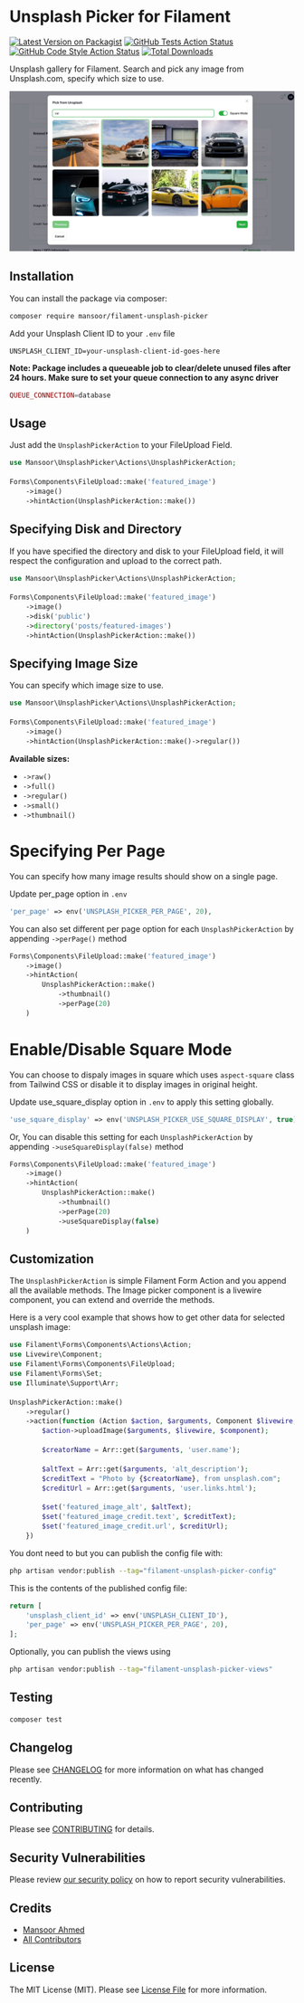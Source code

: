 # Unsplash Picker for Filament

[![Latest Version on Packagist](https://img.shields.io/packagist/v/mansoor/filament-unsplash-picker.svg?style=flat-square)](https://packagist.org/packages/mansoor/filament-unsplash-picker)
[![GitHub Tests Action Status](https://img.shields.io/github/actions/workflow/status/mansoor/filament-unsplash-picker/run-tests.yml?branch=main&label=tests&style=flat-square)](https://github.com/mansoor/filament-unsplash-picker/actions?query=workflow%3Arun-tests+branch%3Amain)
[![GitHub Code Style Action Status](https://img.shields.io/github/actions/workflow/status/mansoor/filament-unsplash-picker/fix-php-code-styling.yml?branch=main&label=code%20style&style=flat-square)](https://github.com/mansoor/filament-unsplash-picker/actions?query=workflow%3A"Fix+PHP+code+styling"+branch%3Amain)
[![Total Downloads](https://img.shields.io/packagist/dt/mansoor/filament-unsplash-picker.svg?style=flat-square)](https://packagist.org/packages/mansoor/filament-unsplash-picker)

Unsplash gallery for Filament. Search and pick any image from Unsplash.com, specify which size to use.

![](./screenshot.jpg)

## Installation

You can install the package via composer:

```bash
composer require mansoor/filament-unsplash-picker
```

Add your Unsplash Client ID to your `.env` file

```env
UNSPLASH_CLIENT_ID=your-unsplash-client-id-goes-here
```

**Note: Package includes a queueable job to clear/delete unused files after 24 hours. Make sure to set your queue connection to any async driver**

```php
QUEUE_CONNECTION=database
```

## Usage

Just add the `UnsplashPickerAction` to your FileUpload Field.

```php
use Mansoor\UnsplashPicker\Actions\UnsplashPickerAction;

Forms\Components\FileUpload::make('featured_image')
    ->image()
    ->hintAction(UnsplashPickerAction::make())
```

## Specifying Disk and Directory

If you have specified the directory and disk to your FileUpload field, it will respect the configuration and upload to the correct path.

```php
use Mansoor\UnsplashPicker\Actions\UnsplashPickerAction;

Forms\Components\FileUpload::make('featured_image')
    ->image()
    ->disk('public')
    ->directory('posts/featured-images')
    ->hintAction(UnsplashPickerAction::make())
```

## Specifying Image Size

You can specify which image size to use.

```php
use Mansoor\UnsplashPicker\Actions\UnsplashPickerAction;

Forms\Components\FileUpload::make('featured_image')
    ->image()
    ->hintAction(UnsplashPickerAction::make()->regular())
```

**Available sizes:**

- `->raw()`
- `->full()`
- `->regular()`
- `->small()`
- `->thumbnail()`

# Specifying Per Page

You can specify how many image results should show on a single page.

Update per_page option in `.env`

```php
'per_page' => env('UNSPLASH_PICKER_PER_PAGE', 20),
```

You can also set different per page option for each `UnsplashPickerAction` by appending `->perPage()` method

```php
Forms\Components\FileUpload::make('featured_image')
    ->image()
    ->hintAction(
        UnsplashPickerAction::make()
            ->thumbnail()
            ->perPage(20)
    )
```

# Enable/Disable Square Mode

You can choose to dispaly images in square which uses `aspect-square` class from Tailwind CSS or disable it to display images in original height.

Update use_square_display option in `.env` to apply this setting globally.

```php
'use_square_display' => env('UNSPLASH_PICKER_USE_SQUARE_DISPLAY', true),
```

Or, You can disable this setting for each `UnsplashPickerAction` by appending `->useSquareDisplay(false)` method

```php
Forms\Components\FileUpload::make('featured_image')
    ->image()
    ->hintAction(
        UnsplashPickerAction::make()
            ->thumbnail()
            ->perPage(20)
            ->useSquareDisplay(false)
    )
```

## Customization

The `UnsplashPickerAction` is simple Filament Form Action and you append all the available methods. The Image picker component is a livewire component, you can extend and override the methods.

Here is a very cool example that shows how to get other data for selected unsplash image:

```php
use Filament\Forms\Components\Actions\Action;
use Livewire\Component;
use Filament\Forms\Components\FileUpload;
use Filament\Forms\Set;
use Illuminate\Support\Arr;

UnsplashPickerAction::make()
    ->regular()
    ->action(function (Action $action, $arguments, Component $livewire, FileUpload $component, Set $set) {
        $action->uploadImage($arguments, $livewire, $component);

        $creatorName = Arr::get($arguments, 'user.name');

        $altText = Arr::get($arguments, 'alt_description');
        $creditText = "Photo by {$creatorName}, from unsplash.com";
        $creditUrl = Arr::get($arguments, 'user.links.html');

        $set('featured_image_alt', $altText);
        $set('featured_image_credit.text', $creditText);
        $set('featured_image_credit.url', $creditUrl);
    })
```

You dont need to but you can publish the config file with:

```bash
php artisan vendor:publish --tag="filament-unsplash-picker-config"
```

This is the contents of the published config file:

```php
return [
    'unsplash_client_id' => env('UNSPLASH_CLIENT_ID'),
    'per_page' => env('UNSPLASH_PICKER_PER_PAGE', 20),
];
```

Optionally, you can publish the views using

```bash
php artisan vendor:publish --tag="filament-unsplash-picker-views"
```

## Testing

```bash
composer test
```

## Changelog

Please see [CHANGELOG](CHANGELOG.md) for more information on what has changed recently.

## Contributing

Please see [CONTRIBUTING](.github/CONTRIBUTING.md) for details.

## Security Vulnerabilities

Please review [our security policy](../../security/policy) on how to report security vulnerabilities.

## Credits

- [Mansoor Ahmed](https://github.com/mansoorkhan96)
- [All Contributors](../../contributors)

## License

The MIT License (MIT). Please see [License File](LICENSE.md) for more information.
